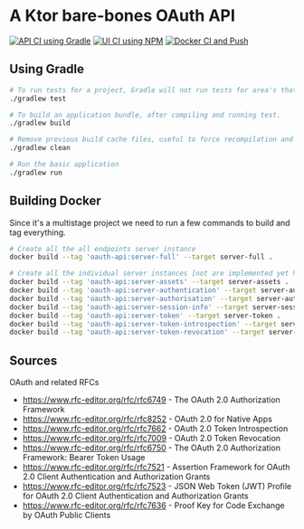 # A Ktor bare-bones OAuth API

[![API CI using Gradle](https://github.com/beercan1989/oauth-api/actions/workflows/api-ci-using-gradle.yml/badge.svg)](https://github.com/beercan1989/oauth-api/actions/workflows/api-ci-using-gradle.yml)
[![UI CI using NPM](https://github.com/beercan1989/oauth-api/actions/workflows/ui-ci-using-npm.yml/badge.svg)](https://github.com/beercan1989/oauth-api/actions/workflows/ui-ci-using-npm.yml)
[![Docker CI and Push](https://github.com/beercan1989/oauth-api/actions/workflows/docker-ci-and-publish.yml/badge.svg)](https://github.com/beercan1989/oauth-api/actions/workflows/docker-ci-and-publish.yml)

## Using Gradle
```bash
# To run tests for a project, Gradle will not run tests for area's that have not had any changes.
./gradlew test

# To build an application bundle, after compiling and running test.
./gradlew build

# Remove previous build cache files, useful to force recompilation and test.
./gradlew clean

# Run the basic application
./gradlew run
```

## Building Docker
Since it's a multistage project we need to run a few commands to build and tag everything.

```bash
# Create all the all endpoints server instance
docker build --tag 'oauth-api:server-full' --target server-full .

# Create all the individual server instances [not are implemented yet have]
docker build --tag 'oauth-api:server-assets' --target server-assets .
docker build --tag 'oauth-api:server-authentication' --target server-authentication .
docker build --tag 'oauth-api:server-authorisation' --target server-authorisation .
docker build --tag 'oauth-api:server-session-info' --target server-session-info .
docker build --tag 'oauth-api:server-token' --target server-token .
docker build --tag 'oauth-api:server-token-introspection' --target server-token-introspection .
docker build --tag 'oauth-api:server-token-revocation' --target server-token-revocation .
```

## Sources
OAuth and related RFCs
 * https://www.rfc-editor.org/rfc/rfc6749 - The OAuth 2.0 Authorization Framework
 * https://www.rfc-editor.org/rfc/rfc8252 - OAuth 2.0 for Native Apps
 * https://www.rfc-editor.org/rfc/rfc7662 - OAuth 2.0 Token Introspection
 * https://www.rfc-editor.org/rfc/rfc7009 - OAuth 2.0 Token Revocation
 * https://www.rfc-editor.org/rfc/rfc6750 - The OAuth 2.0 Authorization Framework: Bearer Token Usage
 * https://www.rfc-editor.org/rfc/rfc7521 - Assertion Framework for OAuth 2.0 Client Authentication and Authorization Grants
 * https://www.rfc-editor.org/rfc/rfc7523 - JSON Web Token (JWT) Profile for OAuth 2.0 Client Authentication and Authorization Grants
 * https://www.rfc-editor.org/rfc/rfc7636 - Proof Key for Code Exchange by OAuth Public Clients
